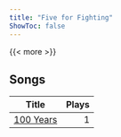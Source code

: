 ```yaml
---
title: "Five for Fighting"
ShowToc: false
---
```


{{< more >}}

## Songs
Title | Plays 
----- | -----: 
[100 Years](/songs/-years) | 1

